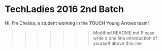# TechLadies 2016 2nd Batch

Hi, I'm Chelsia, a student working in the TOUCH Young Arrows team! 

>>>>>>> Modified README.md
Please write a one line introduction of yourself above this line
